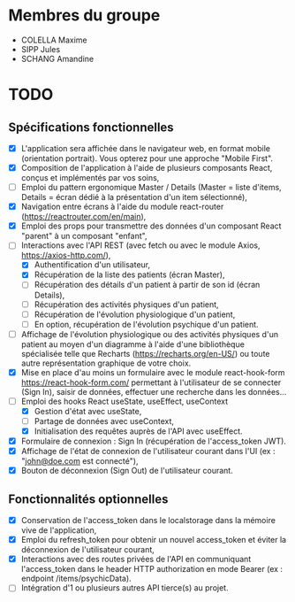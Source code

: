 # Membres du groupe
- COLELLA Maxime
- SIPP Jules
- SCHANG Amandine

# TODO

## Spécifications fonctionnelles

- [X] L'application sera affichée dans le navigateur web, en format mobile (orientation portrait). Vous opterez pour une approche "Mobile First".
- [X] Composition de l'application à l'aide de plusieurs composants React, conçus et implémentés par vos soins,
- [ ] Emploi du pattern ergonomique Master / Details (Master = liste d'items, Details = écran dédié à la présentation d'un item sélectionné),
- [X] Navigation entre écrans à l'aide du module react-router (https://reactrouter.com/en/main),
- [X] Emploi des props pour transmettre des données d'un composant React "parent" à un composant "enfant",
- [ ]  Interactions avec l'API REST (avec fetch ou avec le module Axios, https://axios-http.com/),
    - [X] Authentification d'un utilisateur,
    - [X] Récupération de la liste des patients (écran Master),
    - [ ] Récupération des détails d'un patient à partir de son id (écran Details),
    - [ ] Récupération des activités physiques d'un patient,
    - [ ] Récupération de l'évolution physiologique d'un patient,
    - [ ] En option, récupération de l'évolution psychique d'un patient.
- [ ] Affichage de l'évolution physiologique ou des activités physiques d'un patient au moyen d'un diagramme à l'aide d'une bibliothèque spécialisée telle que Recharts (https://recharts.org/en-US/) ou toute autre représentation graphique de votre choix.
- [X] Mise en place d'au moins un formulaire avec le module react-hook-form https://react-hook-form.com/ permettant à l'utilisateur de se connecter (Sign In), saisir de données, effectuer une recherche dans les données…
- [ ] Emploi des hooks React useState, useEffect, useContext
    - [X] Gestion d'état avec useState,
    - [ ] Partage de données avec useContext,
    - [X] Initialisation des requêtes auprès de l'API avec useEffect.
- [X] Formulaire de connexion : Sign In (récupération de l'access_token JWT).
- [x] Affichage de l'état de connexion de l'utilisateur courant dans l'UI (ex : "john@doe.com est connecté"),
- [x] Bouton de déconnexion (Sign Out) de l'utilisateur courant.

## Fonctionnalités optionnelles

- [X] Conservation de l'access_token dans le localstorage dans la mémoire vive de l'application,
- [x] Emploi du refresh_token pour obtenir un nouvel access_token et éviter la déconnexion de l'utilisateur courant,
- [x] Interactions avec des routes privées de l'API en communiquant l'access_token dans le header HTTP authorization en mode Bearer (ex : endpoint /items/psychicData).
- [ ] Intégration d'1 ou plusieurs autres API tierce(s) au projet.